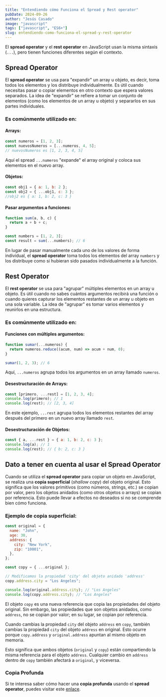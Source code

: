 ```yaml
---
title: "Entendiendo cómo Funciona el Spread y Rest operator"
pubDate: 2024-09-26
author: "Jesús Casado"
image: "javascript"
tags: ["javascript", "ES6+"]
slug: entendiendo-como-funciona-el-spread-y-rest-operator
---
```


El **spread operator** y el **rest operator** en JavaScript usan la misma sintaxis (`...`), pero tienen funciones diferentes según el contexto.

## Spread Operator

El **spread operator** se usa para "expandir" un array u objeto, es decir, toma todos los elementos y los distribuye individualmente. Es útil cuando necesitas pasar o copiar elementos en otro contexto que espera valores separados. La idea de "expandir" se refiere a tomar un conjunto de elementos (como los elementos de un array u objeto) y separarlos en sus partes individuales.

### Es comúnmente utilizado en:

#### Arrays:

```javascript
const numeros = [1, 2, 3];
const nuevosNumeros = [...numeros, 4, 5];
// nuevosNumeros es [1, 2, 3, 4, 5]
```

Aquí el spread `...numeros` "expande" el array original y coloca sus elementos en el nuevo array.

#### Objetos:

```javascript
const obj1 = { a: 1, b: 2 };
const obj2 = { ...obj1, c: 3 };
//obj2 es { a: 1, b: 2, c: 3 }
```

#### Pasar argumentos a funciones:

```javascript
function sum(a, b, c) {
  return a + b + c;
}

const numbers = [1, 2, 3];
const result = sum(...numbers); // 6
```

En lugar de pasar manualmente cada uno de los valores de forma individual, el **spread operator** toma todos los elementos del array `numbers` y los distribuye como si hubieran sido pasados individualmente a la función.

## Rest Operator

El **rest operator** se usa para "agrupar" múltiples elementos en un array u objeto. Es útil cuando no sabes cuántos argumentos recibirá una función o cuando quieres capturar los elementos restantes de un array u objeto en una sola variable. La idea de "agrupar" es tomar varios elementos y reunirlos en una estructura.

### Es comúnmente utilizado en:

#### Funciones con múltiples argumentos:

```javascript
function sumar(...numeros) {
  return numeros.reduce((acum, num) => acum + num, 0);
}

sumar(1, 2, 3); // 6
```

Aquí, `...numeros` agrupa todos los argumentos en un array llamado `numeros`.

#### Desestructuración de Arrays:

```javascript
const [primero, ...rest] = [1, 2, 3, 4];
console.log(primero); // 1
console.log(rest); // [2, 3, 4]
```

En este ejemplo, `...rest` agrupa todos los elementos restantes del array después del primero en un nuevo array llamado `rest`.

#### Desestructuración de Objetos:

```javascript
const { a, ...rest } = { a: 1, b: 2, c: 3 };
console.log(a); // 1
console.log(rest); // { b: 2, c: 3 }
```

## Dato a tener en cuenta al usar el Spread Operator

Cuando se utiliza el **spread operator** para copiar un objeto en JavaScript, se realiza una **copia superficial** (_shallow copy_) del objeto original. Esto significa que los valores primitivos (como números, strings, etc.) se copian por valor, pero los objetos anidados (como otros objetos o arrays) se copian por referencia. Esto puede llevar a efectos no deseados si no se comprende bien cómo funciona.

### Ejemplo de copia superficial:

```javascript
const original = {
  name: "John",
  age: 30,
  address: {
    city: "New York",
    zip: "10001",
  },
};

const copy = { ...original };

// Modificamos la propiedad 'city' del objeto anidado 'address'
copy.address.city = "Los Angeles";

console.log(original.address.city); // "Los Angeles"
console.log(copy.address.city); // "Los Angeles"
```

El objeto `copy` es una nueva referencia que copia las propiedades del objeto original. Sin embargo, las propiedades que son objetos anidados, como `address`, no se copian por valor; en su lugar, se copian por referencia.

Cuando cambias la propiedad `city` del objeto `address` en `copy`, también cambias la propiedad `city` del objeto `address` en original. Esto ocurre porque `copy.address` y `original.address` apuntan al mismo objeto en memoria.

Esto significa que ambos objetos (`original` y `copy`) están compartiendo la misma referencia para el objeto `address`. Cualquier cambio en `address` dentro de `copy` también afectará a `original`, y viceversa.

### Copia Profunda

Si te interesa saber cómo hacer una **copia profunda** usando el **spread operator**, puedes visitar este <a href="https://stackoverflow.com/questions/38416020/deep-copy-in-es6-using-the-spread-syntax" target="_blank" rel="noopener noreferrer">enlace</a>.
